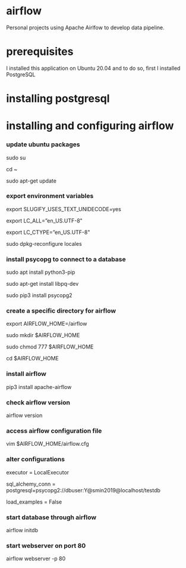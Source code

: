 # airflow
Personal projects using Apache Airlfow to develop data pipeline.

# prerequisites
I installed this application on Ubuntu 20.04 and to do so, first I installed PostgreSQL

# installing postgresql

# installing and configuring airflow
### update ubuntu packages
sudo su

cd ~

sudo apt-get update

### export environment variables
export SLUGIFY_USES_TEXT_UNIDECODE=yes

export LC_ALL=”en_US.UTF-8"

export LC_CTYPE=”en_US.UTF-8"

sudo dpkg-reconfigure locales

### install psycopg to connect to a database
sudo apt install python3-pip

sudo apt-get install libpq-dev

sudo pip3 install psycopg2

### create a specific directory for airflow
export AIRFLOW_HOME=/airflow

sudo mkdir $AIRFLOW_HOME

sudo chmod 777 $AIRFLOW_HOME

cd $AIRFLOW_HOME

### install airflow
pip3 install apache-airflow

### check airflow version
airflow version

### access airflow configuration file
vim $AIRFLOW_HOME/airflow.cfg

### alter configurations
executor = LocalExecutor

sql_alchemy_conn = postgresql+psycopg2://dbuser:Y@smin2019@localhost/testdb

load_examples = False

### start database through airflow
airflow initdb

### start webserver on port 80
airflow webserver -p 80
